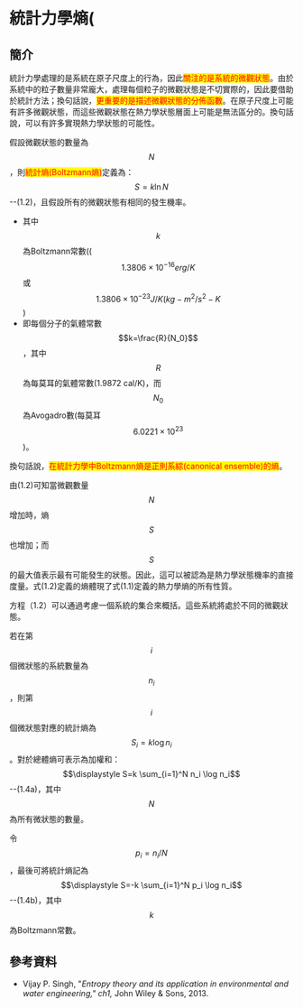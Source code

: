 # 統計力學熵(

## 簡介

統計力學處理的是系統在原子尺度上的行為，因此<mark style="color:red;">關注的是系統的微觀狀態</mark>。由於系統中的粒子數量非常龐大，處理每個粒子的微觀狀態是不切實際的，因此要借助於統計方法；換句話說，<mark style="color:red;">更重要的是描述微觀狀態的分佈函數</mark>。在原子尺度上可能有許多微觀狀態，而這些微觀狀態在熱力學狀態層面上可能是無法區分的。換句話說，可以有許多實現熱力學狀態的可能性。

假設微觀狀態的數量為$$N$$，則<mark style="color:red;">統計熵(Boltzmann熵)</mark>定義為：$$S=k \ln N$$--(1.2)，且假設所有的微觀狀態有相同的發生機率。

* 其中$$k$$為Boltzmann常數(($$1.3806 \times 10^{−16} erg/K$$ 或 $$1.3806 \times 10^{−23} J/K (kg-m^2 /s^2 -K$$)
* 即每個分子的氣體常數$$k=\frac{R}{N_0}$$，其中$$R$$為每莫耳的氣體常數(1.9872 cal/K)，而$$N_0$$為Avogadro數(每莫耳$$6.0221 \times 10^{23}$$)。

換句話說，<mark style="color:red;">在統計力學中Boltzmann熵是正則系綜(canonical ensemble)的熵</mark>。

由(1.2)可知當微觀數量$$N$$增加時，熵$$S$$也增加；而$$S$$的最大值表示最有可能發生的狀態。因此，這可以被認為是熱力學狀態機率的直接度量。式(1.2)定義的熵體現了式(1.1)定義的熱力學熵的所有性質。

方程（1.2）可以通過考慮一個系統的集合來概括。這些系統將處於不同的微觀狀態。

若在第$$i$$個微狀態的系統數量為$$n_i$$，則第$$i$$個微狀態對應的統計熵為$$S_i=k \log n_i$$。對於總體熵可表示為加權和：$$\displaystyle S=k \sum_{i=1}^N n_i \log n_i$$--(1.4a)，其中$$N$$為所有微狀態的數量。

令$$p_i=n_i/N$$，最後可將統計熵記為$$\displaystyle S=-k \sum_{i=1}^N p_i \log n_i$$ --(1.4b)，其中$$k$$為Boltzmann常數。

## 參考資料

* Vijay P. Singh,  "_Entropy theory and its application in environmental and water engineering," ch1,_ John Wiley & Sons, 2013.
